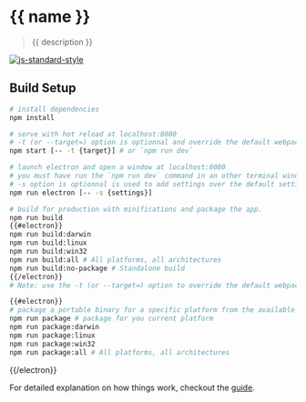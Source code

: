 # {{ name }}

> {{ description }}

[![js-standard-style](https://img.shields.io/badge/code_style-standard-brightgreen.svg)](http://standardjs.com/)

## Build Setup

``` bash
# install dependencies
npm install

# serve with hot reload at localhost:8080
# -t (or --target=) option is optionnal and override the default webpack target (https://webpack.github.io/docs/configuration.html#target)
npm start [-- -t {target}] # or `npm run dev`

# launch electron and open a window at localhost:8080
# you must have run the `npm run dev` command in an other terminal window
# -s option is optionnal is used to add settings over the default settings
npm run electron [-- -s {settings}]

# build for production with minifications and package the app.
npm run build
{{#electron}}
npm run build:darwin
npm run build:linux
npm run build:win32
npm run build:all # All platforms, all architectures
npm run build:no-package # Standalone build
{{/electron}}
# Note: use the -t (or --target=) option to override the default webpack target (https://webpack.github.io/docs/configuration.html#target). For example `npm run build -- -t web`.

{{#electron}}
# package a portable binary for a specific platform from the available build.
npm run package # package for you current platform
npm run package:darwin
npm run package:linux
npm run package:win32
npm run package:all # All platforms, all architectures
```
{{/electron}}

For detailed explanation on how things work, checkout the [guide](http://pierrechls.github.io/vue-template/).
